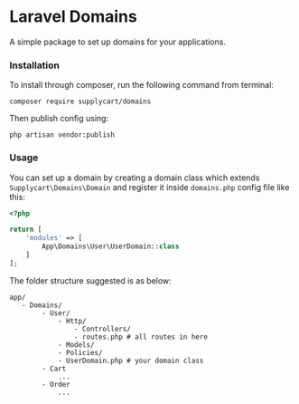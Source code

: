 # Laravel Domains

A simple package to set up domains for your applications.

### Installation

To install through composer, run the following command from terminal:

```
composer require supplycart/domains
```

Then publish config using:

```
php artisan vendor:publish
```

### Usage

You can set up a domain by creating a domain class which extends `Supplycart\Domains\Domain` and register it inside `domains.php` config file like this:
```php
<?php

return [
    'modules' => [
        App\Domains\User\UserDomain::class
    ]   
];
```

The folder structure suggested is as below:
```
app/
   - Domains/
        - User/
            - Http/
                - Controllers/
                - routes.php # all routes in here
            - Models/
            - Policies/
            - UserDomain.php # your domain class
        - Cart
            ...
        - Order
            ...
```

